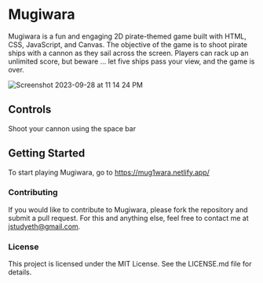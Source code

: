 # Mugiwara
Mugiwara is a fun and engaging 2D pirate-themed game built with HTML, CSS, JavaScript, and Canvas. The objective of the game is to shoot pirate ships with a cannon as they sail across the screen. Players can rack up an unlimited score, but beware ... let five ships pass your view, and the game is over.

![Screenshot 2023-09-28 at 11 14 24 PM](https://github.com/j4yyyeth/mugiwara/assets/113713677/034aadca-dd64-4404-98ea-c7132e19b823)

## Controls
Shoot your cannon using the space bar

## Getting Started
To start playing Mugiwara, go to https://mug1wara.netlify.app/

### Contributing
If you would like to contribute to  Mugiwara, please fork the repository and submit a pull request. For this and anything else, feel free to contact me at jstudyeth@gmail.com.

### License
This project is licensed under the MIT License. See the LICENSE.md file for details.
